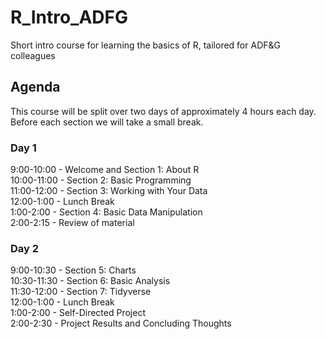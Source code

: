 # R_Intro_ADFG
Short intro course for learning the basics of R, tailored for ADF&G colleagues

## Agenda
This course will be split over two days of approximately 4 hours each day.
Before each section we will take a small break. 

### Day 1
9:00-10:00 - Welcome and Section 1: About R  
10:00-11:00 - Section 2: Basic Programming  
11:00-12:00 - Section 3: Working with Your Data  
12:00-1:00 - Lunch Break  
1:00-2:00 - Section 4: Basic Data Manipulation  
2:00-2:15 - Review of material  

### Day 2
9:00-10:30 - Section 5: Charts  
10:30-11:30 - Section 6: Basic Analysis  
11:30-12:00 - Section 7: Tidyverse  
12:00-1:00 - Lunch Break  
1:00-2:00 - Self-Directed Project  
2:00-2:30 - Project Results and Concluding Thoughts  